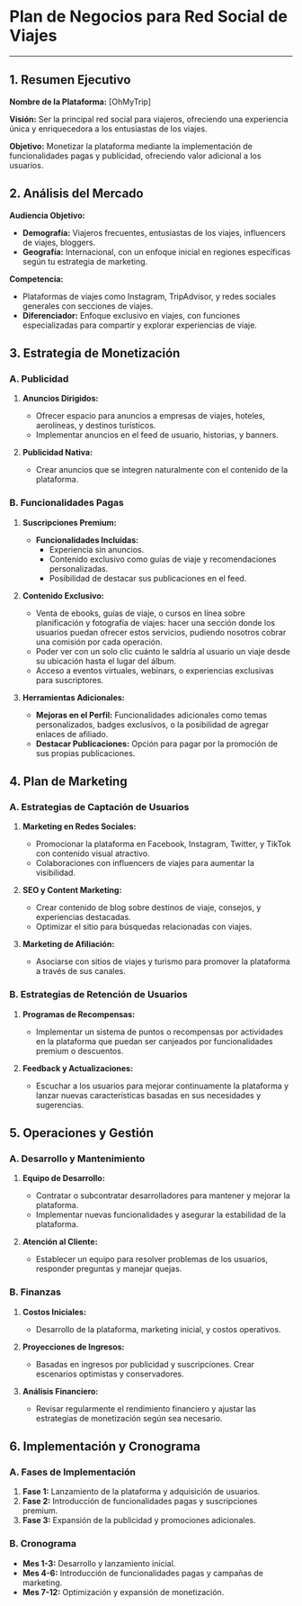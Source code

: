 # Plan de Negocios para Red Social de Viajes

---

## 1. Resumen Ejecutivo

**Nombre de la Plataforma:** [OhMyTrip]

**Visión:** Ser la principal red social para viajeros, ofreciendo una experiencia única y enriquecedora a los entusiastas de los viajes.

**Objetivo:** Monetizar la plataforma mediante la implementación de funcionalidades pagas y publicidad, ofreciendo valor adicional a los usuarios.

## 2. Análisis del Mercado

**Audiencia Objetivo:**

- **Demografía:** Viajeros frecuentes, entusiastas de los viajes, influencers de viajes, bloggers.
- **Geografía:** Internacional, con un enfoque inicial en regiones específicas según tu estrategia de marketing.

**Competencia:**

- Plataformas de viajes como Instagram, TripAdvisor, y redes sociales generales con secciones de viajes.
- **Diferenciador:** Enfoque exclusivo en viajes, con funciones especializadas para compartir y explorar experiencias de viaje.

## 3. Estrategia de Monetización

### A. Publicidad

1. **Anuncios Dirigidos:**

   - Ofrecer espacio para anuncios a empresas de viajes, hoteles, aerolíneas, y destinos turísticos.
   - Implementar anuncios en el feed de usuario, historias, y banners.

2. **Publicidad Nativa:**
   - Crear anuncios que se integren naturalmente con el contenido de la plataforma.

### B. Funcionalidades Pagas

1. **Suscripciones Premium:**

   - **Funcionalidades Incluidas:**
     - Experiencia sin anuncios.
     - Contenido exclusivo como guías de viaje y recomendaciones personalizadas.
     - Posibilidad de destacar sus publicaciones en el feed.

2. **Contenido Exclusivo:**

   - Venta de ebooks, guías de viaje, o cursos en línea sobre planificación y fotografía de viajes: hacer una sección donde los usuarios puedan ofrecer estos servicios, pudiendo nosotros cobrar una comisión por cada operación.
   - Poder ver con un solo clic cuánto le saldría al usuario un viaje desde su ubicación hasta el lugar del álbum.
   - Acceso a eventos virtuales, webinars, o experiencias exclusivas para suscriptores.

3. **Herramientas Adicionales:**
   - **Mejoras en el Perfil:** Funcionalidades adicionales como temas personalizados, badges exclusivos, o la posibilidad de agregar enlaces de afiliado.
   - **Destacar Publicaciones:** Opción para pagar por la promoción de sus propias publicaciones.

## 4. Plan de Marketing

### A. Estrategias de Captación de Usuarios

1. **Marketing en Redes Sociales:**

   - Promocionar la plataforma en Facebook, Instagram, Twitter, y TikTok con contenido visual atractivo.
   - Colaboraciones con influencers de viajes para aumentar la visibilidad.

2. **SEO y Content Marketing:**

   - Crear contenido de blog sobre destinos de viaje, consejos, y experiencias destacadas.
   - Optimizar el sitio para búsquedas relacionadas con viajes.

3. **Marketing de Afiliación:**
   - Asociarse con sitios de viajes y turismo para promover la plataforma a través de sus canales.

### B. Estrategias de Retención de Usuarios

1. **Programas de Recompensas:**

   - Implementar un sistema de puntos o recompensas por actividades en la plataforma que puedan ser canjeados por funcionalidades premium o descuentos.

2. **Feedback y Actualizaciones:**
   - Escuchar a los usuarios para mejorar continuamente la plataforma y lanzar nuevas características basadas en sus necesidades y sugerencias.

## 5. Operaciones y Gestión

### A. Desarrollo y Mantenimiento

1. **Equipo de Desarrollo:**

   - Contratar o subcontratar desarrolladores para mantener y mejorar la plataforma.
   - Implementar nuevas funcionalidades y asegurar la estabilidad de la plataforma.

2. **Atención al Cliente:**
   - Establecer un equipo para resolver problemas de los usuarios, responder preguntas y manejar quejas.

### B. Finanzas

1. **Costos Iniciales:**

   - Desarrollo de la plataforma, marketing inicial, y costos operativos.

2. **Proyecciones de Ingresos:**

   - Basadas en ingresos por publicidad y suscripciones. Crear escenarios optimistas y conservadores.

3. **Análisis Financiero:**
   - Revisar regularmente el rendimiento financiero y ajustar las estrategias de monetización según sea necesario.

## 6. Implementación y Cronograma

### A. Fases de Implementación

1. **Fase 1:** Lanzamiento de la plataforma y adquisición de usuarios.
2. **Fase 2:** Introducción de funcionalidades pagas y suscripciones premium.
3. **Fase 3:** Expansión de la publicidad y promociones adicionales.

### B. Cronograma

- **Mes 1-3:** Desarrollo y lanzamiento inicial.
- **Mes 4-6:** Introducción de funcionalidades pagas y campañas de marketing.
- **Mes 7-12:** Optimización y expansión de monetización.
